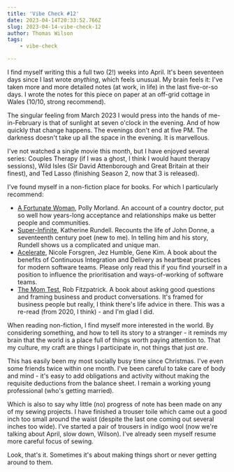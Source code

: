 ```yaml
---
title: 'Vibe Check #12'
date: 2023-04-14T20:33:52.766Z
slug: 2023-04-14-vibe-check-12
author: Thomas Wilson
tags: 
    - vibe-check

---
```

I find myself writing this a full two (2!) weeks into April.  It's been seventeen days since I last wrote _anything_, which feels unusual.  My brain feels it: I've taken more and more detailed notes (at work, in life) in the last five-or-so days.  I wrote the notes for this piece on paper at an off-grid cottage in Wales (10/10, strong recommend).

The singular feeling from March 2023 I would press into the hands of me-in-February is that of sunlight at seven o'clock in the evening.  And of how quickly that change happens.  The evenings don't end at five PM.  The darkness doesn't take up all the space in the evening.  It is marvellous.  

I've not watched a single movie this month, but I have enjoyed several series: Couples Therapy (if I was a ghost, I think I would haunt therapy sessions), Wild Isles (Sir David Attenborough and Great Britain at their finest), and Ted Lasso (finishing Season 2, now that 3 is released).

I've found myself in a non-fiction place for books.  For which I particularly recommend:

* [A Fortunate Woman](https://www.goodreads.com/book/show/60713379-a-fortunate-woman), Polly Morland.  An account of a country doctor, put so well how years-long acceptance and relationships make us better people and communities.
* [Super-Infinite](https://www.goodreads.com/book/show/59851731-super-infinite), Katherine Rundell.  Recounts the life of John Donne, a seventeenth century poet (new to me).  In telling him and his story, Rundell shows us a complicated and unique man.
* [Acelerate](https://www.goodreads.com/book/show/35747076-accelerate), Nicole Forsgren, Jez Humble, Gene Kim.  A book about the benefits of Continuous Integration and Delivery as heartbeat practices for modern software teams.  Please only read this if you find yourself in a position to influence the prioritisation and ways-of-working of software teams.
* [The Mom Test](https://www.goodreads.com/book/show/52283963-the-mom-test), Rob Fitzpatrick.  A book about asking good questions and framing business and product conversations.  It's framed for business people but really, I think there's life advice in there.  This was a re-read (from 2020, I think) - and I'm glad I did.

When reading non-fiction, I find myself more interested in the world.  By considering something, and how to tell its story to a stranger - it reminds my brain that the world is a place full of things worth paying attention to.  That my culture, my craft are things I participate in, not things that just _are_.

This has easily been my most socially busy time since Christmas.  I've even some friends twice within one month.  I've been careful to take care of body and mind - it's easy to add obligations and activity without making the requisite deductions from the balance sheet.  I remain a working young professional (who's getting married).

Which is also to say why little (no) progress of note has been made on any of my sewing projects.  I have finished a trouser toile which came out a good inch too small around the waist (despite the last one coming out several inches too wide).  I've started a pair of trousers in indigo wool (now we're talking about April, slow down, Wilson).  I've already seen myself  resume more careful focus of sewing.

Look, that's it.  Sometimes it's about making things short or never getting around to them.